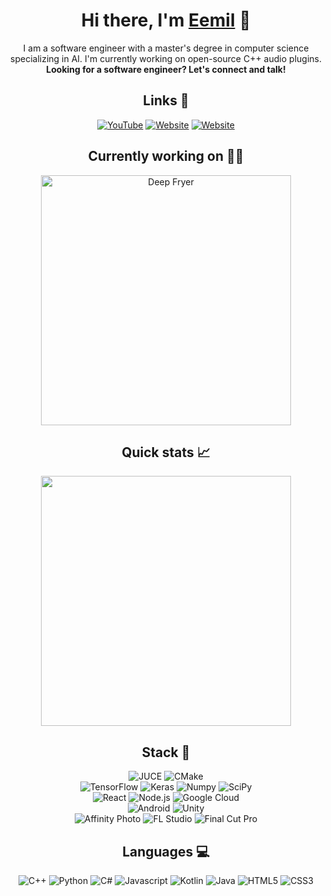 <h1 align="center">Hi there, I'm <a href="https://eemilahonen.github.io/">Eemil</a> 👋</h1>


<p align="center">
  I am a software engineer with a master's degree in computer science specializing in AI. I'm currently working on open-source C++ audio plugins.
  <br>
  <b>Looking for a software engineer? Let's connect and talk!</b>
</p>


<h2 align="center">Links 🔗</h2>

<p align="center">
  <a href="https://www.youtube.com/@KeisariEurobeat">
    <img src="https://img.shields.io/badge/YouTube-%23FF0000.svg?style=for-the-badge&logo=YouTube&logoColor=white" alt="YouTube" /></a>
  <a href="https://ko-fi.com/keisari/">
    <img src="https://img.shields.io/badge/Support%20me-F16061?style=for-the-badge&logo=ko-fi&logoColor=white" alt="Website" /></a>
  <a href="https://eemilahonen.github.io/">
    <img src="https://img.shields.io/badge/Website-121013?style=for-the-badge&logo=kotlin&logoColor=white" alt="Website" /></a>
</p>


<h2 align="center">Currently working on 🧑‍💻</h2>

<p align="center">
  <a href="https://github.com/eemilahonen/deep-fryer">
    <img width="400" align="center" src="https://github-readme-stats.vercel.app/api/pin/?username=eemilahonen&repo=deep-fryer&theme=dark&border_color=44a0f9&title_color=ffffff&text_color=ffffff&icon_color=44a0f9&disable_animations=false" alt="Deep Fryer" />
  </a>
</p>


<h2 align="center">Quick stats 📈</h2>

<p align="center">
  <img src="https://github-readme-streak-stats.herokuapp.com?user=eemilahonen&theme=dark&hide_border=false&border=44a0f9&ring=44a0f9&fire=44a0f9&currStreakLabel=44a0f9&disable_animations=false" width="400" />
</p>


<h2 align="center">Stack 🔧</h2>

<p align="center">
  <!-- DSP section -->
  <img src="https://img.shields.io/badge/JUCE-8DC63F.svg?style=for-the-badge&logo=juce&logoColor=white" alt="JUCE" />
  <img src="https://img.shields.io/badge/CMake-%23008FBA.svg?style=for-the-badge&logo=cmake&logoColor=white" alt="CMake" />
  <!-- AI section -->
  <br>
  <img src="https://img.shields.io/badge/TensorFlow-%23FF6F00.svg?style=for-the-badge&logo=TensorFlow&logoColor=white" alt="TensorFlow" />
  <img src="https://img.shields.io/badge/Keras-%23D00000.svg?style=for-the-badge&logo=Keras&logoColor=white" alt="Keras" />
  <img src="https://img.shields.io/badge/numpy-%23013243.svg?style=for-the-badge&logo=numpy&logoColor=white" alt="Numpy" />
  <img src="https://img.shields.io/badge/SciPy-%230C55A5.svg?style=for-the-badge&logo=scipy&logoColor=%white" alt="SciPy" />
  <!-- Web section -->
  <br>
  <img src="https://img.shields.io/badge/react-%2320232a.svg?style=for-the-badge&logo=react&logoColor=%2361DAFB" alt="React" />
  <img src="https://img.shields.io/badge/node.js-6DA55F?style=for-the-badge&logo=node.js&logoColor=white" alt="Node.js" />
  <img src="https://img.shields.io/badge/GoogleCloud-%234285F4.svg?style=for-the-badge&logo=google-cloud&logoColor=white" alt="Google Cloud" />
  <!-- Android and game development section -->
  <br>
  <img src="https://img.shields.io/badge/Android%20Studio-3DDC84.svg?style=for-the-badge&logo=android-studio&logoColor=white" alt="Android" />
  <img src="https://img.shields.io/badge/unity-%23000000.svg?style=for-the-badge&logo=unity&logoColor=white" alt="Unity" />
  <!-- Media section -->
  <br>
  <img src="https://img.shields.io/badge/Affinity%20Photo-%237E4DD2.svg?style=for-the-badge&logo=affinity-photo&logoColor=white" alt="Affinity Photo" />
  <img src="https://img.shields.io/badge/FL%20Studio-FF6A2D.svg?style=for-the-badge&logo=apple-music&logoColor=white" alt="FL Studio" />
  <img src="https://img.shields.io/badge/Final%20Cut%20Pro-%23000000.svg?style=for-the-badge&logo=airplay-video&logoColor=white" alt="Final Cut Pro" />
</p>


<h2 align="center">Languages 💻</h2>

<p align="center">
  <img src="https://img.shields.io/badge/c++-%2300599C.svg?style=for-the-badge&logo=c%2B%2B&logoColor=white" alt="C++" />
  <img src="https://img.shields.io/badge/python-3670A0?style=for-the-badge&logo=python&logoColor=ffdd54" alt="Python" />
  <img src="https://img.shields.io/badge/c%23-%23239120.svg?style=for-the-badge&logo=csharp&logoColor=white" alt="C#" />
  <img src="https://img.shields.io/badge/javascript-%23323330.svg?style=for-the-badge&logo=javascript&logoColor=%23F7DF1E" alt="Javascript" />
  <img src="https://img.shields.io/badge/kotlin-%237F52FF.svg?style=for-the-badge&logo=kotlin&logoColor=white" alt="Kotlin" />
  <img src="https://img.shields.io/badge/java-%23ED8B00.svg?style=for-the-badge&logo=openjdk&logoColor=white" alt="Java" />
  <img src="https://img.shields.io/badge/html5-%23E34F26.svg?style=for-the-badge&logo=html5&logoColor=white" alt="HTML5" />
  <img src="https://img.shields.io/badge/css3-%231572B6.svg?style=for-the-badge&logo=css3&logoColor=white" alt="CSS3" />
</p>
